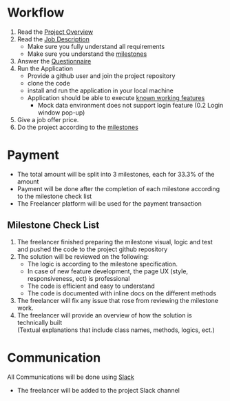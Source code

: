 # <a id="workflow">Workflow</a>
1. Read the [Project Overview](../README.md)
2. Read the [Job Description](./job_description.md)
   - Make sure you fully understand all requirements
   - Make sure you understand the [milestones](./job_description.md#milestones)
3. Answer the [Questionnaire](./questionnaire.md)
4. Run the Application
   - Provide a github user and join the project repository
   - clone the code
   - install and run the application in your local machine
   - Application should be able to execute [known working features](./working_features.md)
     - Mock data environment does not support login feature (0.2 Login window pop-up)
5. Give a job offer price.
6. Do the project according to the [milestones](./job_description.md#milestones)
# <a id="payment">Payment</a>
- The total amount will be split into 3 milestones, each for 33.3% of the amount
- Payment will be done after the completion of each milestone according to the milestone check list
- The Freelancer platform will be used for the payment transaction
## <a id="milestone_check_list">Milestone Check List</a>
1. The freelancer finished preparing the milestone visual, logic and test<br>
and pushed the code to the project github repository
2. The solution will be reviewed on the following:
   - The logic is according to the milestone specification.
   - In case of new feature development, the page UX (style, responsiveness, ect) is professional
   - The code is efficient and easy to understand
   - The code is documented with inline docs on the different methods
3. The freelancer will fix any issue that rose from reviewing the milestone work.
4. The freelancer will provide an overview of how the solution is technically built<br>
(Textual explanations that include class names, methods, logics, ect.)
# <a id="communication">Communication</a>
All Communications will be done using [Slack](https://slack.com/intl/en-il/)
- The freelancer will be added to the project Slack channel
